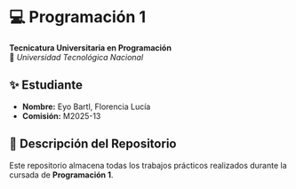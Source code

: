 # 💻 Programación 1  
**Tecnicatura Universitaria en Programación**  
📍 *Universidad Tecnológica Nacional*  

## ✨ Estudiante  
- **Nombre:** Eyo Bartl, Florencia Lucía 
- **Comisión:** M2025-13 

## 📂 Descripción del Repositorio  
Este repositorio almacena todas los trabajos prácticos realizados durante la cursada de **Programación 1**.  


